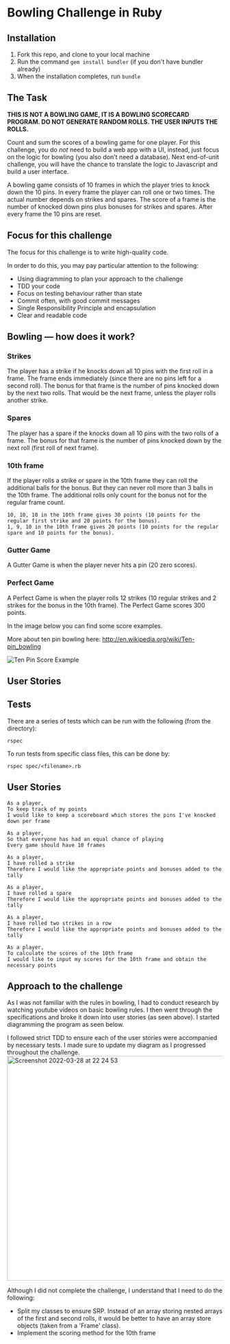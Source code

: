 Bowling Challenge in Ruby
=================

## Installation
1. Fork this repo, and clone to your local machine
2. Run the command `gem install bundler` (if you don't have bundler already)
3. When the installation completes, run `bundle`

## The Task

**THIS IS NOT A BOWLING GAME, IT IS A BOWLING SCORECARD PROGRAM. DO NOT GENERATE RANDOM ROLLS. THE USER INPUTS THE ROLLS.**

Count and sum the scores of a bowling game for one player. For this challenge, you do _not_ need to build a web app with a UI, instead, just focus on the logic for bowling (you also don't need a database). Next end-of-unit challenge, you will have the chance to translate the logic to Javascript and build a user interface.

A bowling game consists of 10 frames in which the player tries to knock down the 10 pins. In every frame the player can roll one or two times. The actual number depends on strikes and spares. The score of a frame is the number of knocked down pins plus bonuses for strikes and spares. After every frame the 10 pins are reset.

## Focus for this challenge
The focus for this challenge is to write high-quality code.

In order to do this, you may pay particular attention to the following:
* Using diagramming to plan your approach to the challenge
* TDD your code
* Focus on testing behaviour rather than state
* Commit often, with good commit messages
* Single Responsibility Principle and encapsulation
* Clear and readable code

## Bowling — how does it work?

### Strikes

The player has a strike if he knocks down all 10 pins with the first roll in a frame. The frame ends immediately (since there are no pins left for a second roll). The bonus for that frame is the number of pins knocked down by the next two rolls. That would be the next frame, unless the player rolls another strike.

### Spares

The player has a spare if the knocks down all 10 pins with the two rolls of a frame. The bonus for that frame is the number of pins knocked down by the next roll (first roll of next frame).

### 10th frame

If the player rolls a strike or spare in the 10th frame they can roll the additional balls for the bonus. But they can never roll more than 3 balls in the 10th frame. The additional rolls only count for the bonus not for the regular frame count.

    10, 10, 10 in the 10th frame gives 30 points (10 points for the regular first strike and 20 points for the bonus).
    1, 9, 10 in the 10th frame gives 20 points (10 points for the regular spare and 10 points for the bonus).

### Gutter Game

A Gutter Game is when the player never hits a pin (20 zero scores).

### Perfect Game

A Perfect Game is when the player rolls 12 strikes (10 regular strikes and 2 strikes for the bonus in the 10th frame). The Perfect Game scores 300 points.

In the image below you can find some score examples.

More about ten pin bowling here: http://en.wikipedia.org/wiki/Ten-pin_bowling

![Ten Pin Score Example](images/example_ten_pin_scoring.png)

## User Stories

## Tests
There are a series of tests which can be run with the following (from the directory):
```
rspec
```
To run tests from specific class files, this can be done by:
```
rspec spec/<filename>.rb
```

## User Stories
```
As a player,
To keep track of my points
I would like to keep a scoreboard which stores the pins I've knocked down per frame

As a player,
So that everyone has had an equal chance of playing
Every game should have 10 frames

As a player,
I have rolled a strike
Therefore I would like the appropriate points and bonuses added to the tally

As a player,
I have rolled a spare
Therefore I would like the appropriate points and bonuses added to the tally

As a player,
I have rolled two strikes in a row
Therefore I would like the appropriate points and bonuses added to the tally

As a player,
To calculate the scores of the 10th frame
I would like to input my scores for the 10th frame and obtain the necessary points
```

## Approach to the challenge
As I was not familiar with the rules in bowling, I had to conduct research by watching youtube videos on basic bowling rules. I then went through the specifications and broke it down into user stories (as seen above). I started diagramming the program as seen below.

I followed strict TDD to ensure each of the user stories were accompanied by necessary tests. I made sure to update my diagram as I progressed throughout the challenge.
<img width="524" alt="Screenshot 2022-03-28 at 22 24 53" src="https://user-images.githubusercontent.com/74867241/160489890-70d77d12-068a-4e39-bb8d-40ce98a571db.png">

Although I did not complete the challenge, I understand that I need to do the following:
* Split my classes to ensure SRP. Instead of an array storing nested arrays of the first and second rolls, it would be better to have an array store objects (taken from a 'Frame' class). 
* Implement the scoring method for the 10th frame